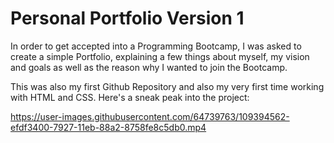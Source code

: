 # Personal Portfolio Version 1

In order to get accepted into a Programming Bootcamp, I was asked to create a simple Portfolio, explaining a few things about myself, my vision and goals as well as the reason why I wanted to join the Bootcamp. 

This was also my first Github Repository and also my very first time working with HTML and CSS. Here's a sneak peak into the project: 

https://user-images.githubusercontent.com/64739763/109394562-efdf3400-7927-11eb-88a2-8758fe8c5db0.mp4



